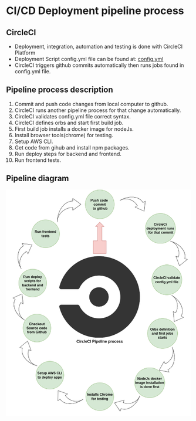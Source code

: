 # CI/CD Deployment pipeline process

## CircleCI
 - Deployment, integration, automation and testing is done with CircleCI Platform
 - Deployment Script config.yml file can be found at: [config.yml](https://github.com/Farid-Mnf/udagram-app-circleci/blob/main/.circleci/config.yml)
 - CircleCI triggers github commits automatically then runs jobs found in config.yml file.
## Pipeline process description
1. Commit and push code changes from local computer to github.
2. CircleCI runs another pipeline process for that change automatically.
3. CircleCI validates config.yml file correct syntax.
4. CircleCI defines orbs and start first build job.
5. First build job installs a docker image for nodeJs.
6. Install browser tools(chrome) for testing.
7. Setup AWS CLI.
8. Get code from gihub and install npm packages.
9. Run deploy steps for backend and frontend.
10. Run frontend tests.

## Pipeline diagram
![pipeline diagram](https://github.com/Farid-Mnf/udagram-app-circleci/blob/main/screenshots/pipeline-process.png)
